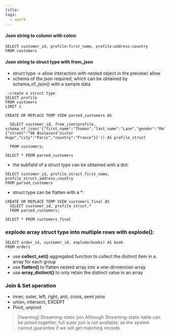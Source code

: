 ```yaml
---
title: 
tags:
  - spark
---
```


#### Json string to column with colon:
```
SELECT customer_id, profile:first_name, profile:address:country
FROM customers
```

#### Json string to struct type with from_json
- struct type -> allow interaction with nested object in the preview/ allow 
- schema of the json required, which can be obtained by schema_of_json() with a sample data
```
--create a struct type
SELECT profile
FROM customers
LIMIT 1

CREATE OR REPLACE TEMP VIEW parsed_customers AS

  SELECT customer_id, from_json(profile, schema_of_json('{"first_name":"Thomas","last_name":"Lane","gender":"Male","address":{"street":"06 Boulevard Victor Hugo","city":"Paris","country":"France"}}')) AS profile_struct

  FROM customers;

SELECT * FROM parsed_customers
```
- the subfield of a struct type can be obtained with a dot:
```
SELECT customer_id, profile_struct.first_name, profile_struct.address.country
FROM parsed_customers
```
- struct type can be flatten with a *:
```
CREATE OR REPLACE TEMP VIEW customers_final AS
  SELECT customer_id, profile_struct.*
  FROM parsed_customers;

SELECT * FROM customers_final
```


### explode array struct type into multiple rows with explode():

```
SELECT order_id, customer_id, explode(books) AS book
FROM orders
```
- use **collect_set()** aggregated function to collect the distinct item in a array for each group
- use **flatten()** to flatten nested array into a one-dirmension array
- use **array_distinct()** to only retain the distinct value in an array

### Join & Set operation
- inner, outer, left, right, anti, cross, semi joins
- union, intersect, EXCEPT
- Pivot, unpivot

> [!warning] Streaming-static join
> Although Streaming-static table can be joined together, full outer join is not available, as the system cannot guarantee if we will get matching records

